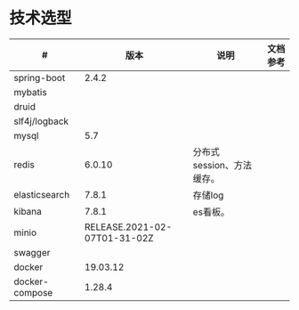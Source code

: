 # 技术选型

| #              | 版本                         | 说明                      | 文档参考 |
| -------------- | ---------------------------- | ------------------------- | -------- |
| spring-boot    | 2.4.2                        |                           |          |
| mybatis        |                              |                           |          |
| druid          |                              |                           |          |
| slf4j/logback  |                              |                           |          |
| mysql          | 5.7                          |                           |          |
| redis          | 6.0.10                       | 分布式session、方法缓存。 |          |
| elasticsearch  | 7.8.1                        | 存储log                   |          |
| kibana         | 7.8.1                        | es看板。                  |          |
| minio          | RELEASE.2021-02-07T01-31-02Z |                           |          |
| swagger        |                              |                           |          |
| docker         | 19.03.12                     |                           |          |
| docker-compose | 1.28.4                       |                           |          |